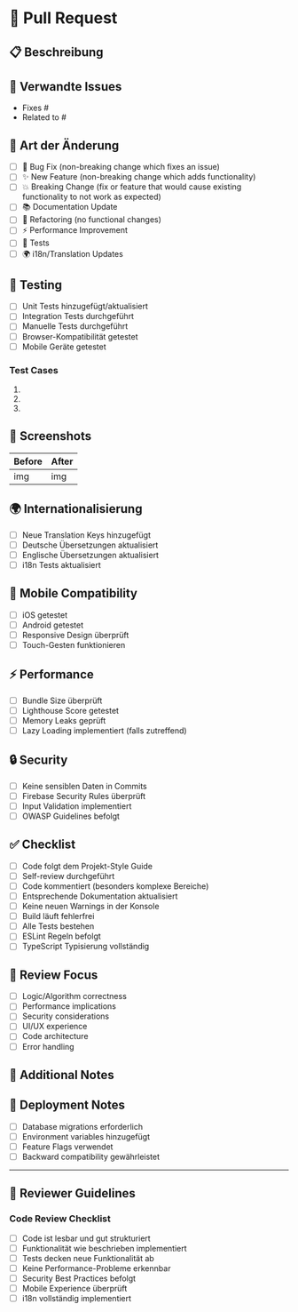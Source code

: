 # 🚀 Pull Request

## 📋 Beschreibung
<!-- Beschreibe deine Änderungen im Detail -->

## 🔗 Verwandte Issues
<!-- Verlinke verwandte Issues mit "Fixes #123" oder "Closes #123" -->
- Fixes #
- Related to #

## 📱 Art der Änderung
<!-- Setze ein [x] für zutreffende Optionen -->
- [ ] 🐛 Bug Fix (non-breaking change which fixes an issue)
- [ ] ✨ New Feature (non-breaking change which adds functionality)
- [ ] 💥 Breaking Change (fix or feature that would cause existing functionality to not work as expected)
- [ ] 📚 Documentation Update
- [ ] 🔧 Refactoring (no functional changes)
- [ ] ⚡ Performance Improvement
- [ ] 🧪 Tests
- [ ] 🌍 i18n/Translation Updates

## 🧪 Testing
<!-- Beschreibe wie du deine Änderungen getestet hast -->
- [ ] Unit Tests hinzugefügt/aktualisiert
- [ ] Integration Tests durchgeführt
- [ ] Manuelle Tests durchgeführt
- [ ] Browser-Kompatibilität getestet
- [ ] Mobile Geräte getestet

### Test Cases
<!-- Beschreibe spezifische Test-Szenarien -->
1. 
2. 
3. 

## 📸 Screenshots
<!-- Füge Screenshots hinzu für UI-Änderungen -->

| Before | After |
|--------|-------|
| img    | img   |

## 🌍 Internationalisierung
<!-- Für Features mit UI-Änderungen -->
- [ ] Neue Translation Keys hinzugefügt
- [ ] Deutsche Übersetzungen aktualisiert
- [ ] Englische Übersetzungen aktualisiert
- [ ] i18n Tests aktualisiert

## 📱 Mobile Compatibility
- [ ] iOS getestet
- [ ] Android getestet
- [ ] Responsive Design überprüft
- [ ] Touch-Gesten funktionieren

## ⚡ Performance
- [ ] Bundle Size überprüft
- [ ] Lighthouse Score getestet
- [ ] Memory Leaks geprüft
- [ ] Lazy Loading implementiert (falls zutreffend)

## 🔒 Security
- [ ] Keine sensiblen Daten in Commits
- [ ] Firebase Security Rules überprüft
- [ ] Input Validation implementiert
- [ ] OWASP Guidelines befolgt

## ✅ Checklist
<!-- Stelle sicher, dass alle Punkte erfüllt sind bevor du den PR erstellst -->
- [ ] Code folgt dem Projekt-Style Guide
- [ ] Self-review durchgeführt
- [ ] Code kommentiert (besonders komplexe Bereiche)
- [ ] Entsprechende Dokumentation aktualisiert
- [ ] Keine neuen Warnings in der Konsole
- [ ] Build läuft fehlerfrei
- [ ] Alle Tests bestehen
- [ ] ESLint Regeln befolgt
- [ ] TypeScript Typisierung vollständig

## 🎯 Review Focus
<!-- Gib Reviewern Hinweise worauf sie achten sollen -->
- [ ] Logic/Algorithm correctness
- [ ] Performance implications
- [ ] Security considerations
- [ ] UI/UX experience
- [ ] Code architecture
- [ ] Error handling

## 📝 Additional Notes
<!-- Zusätzliche Informationen für Reviewer -->

## 🚀 Deployment Notes
<!-- Spezielle Hinweise für das Deployment -->
- [ ] Database migrations erforderlich
- [ ] Environment variables hinzugefügt
- [ ] Feature Flags verwendet
- [ ] Backward compatibility gewährleistet

---

## 👥 Reviewer Guidelines
<!-- Für Reviewer -->
### Code Review Checklist
- [ ] Code ist lesbar und gut strukturiert
- [ ] Funktionalität wie beschrieben implementiert
- [ ] Tests decken neue Funktionalität ab
- [ ] Keine Performance-Probleme erkennbar
- [ ] Security Best Practices befolgt
- [ ] Mobile Experience überprüft
- [ ] i18n vollständig implementiert
